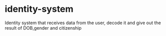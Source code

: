 # identity-system
Identity system that receives data from the user, decode it and give out the result of DOB,gender and citizenship
